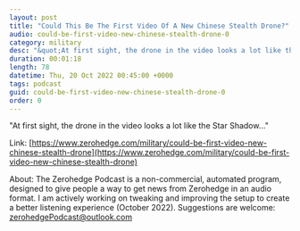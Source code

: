```yaml
---
layout: post
title: "Could This Be The First Video Of A New Chinese Stealth Drone?"
audio: could-be-first-video-new-chinese-stealth-drone-0
category: military
desc: "&quot;At first sight, the drone in the video looks a lot like the Star Shadow...&quot; "
duration: 00:01:18
length: 78
datetime: Thu, 20 Oct 2022 00:45:00 +0000
tags: podcast
guid: could-be-first-video-new-chinese-stealth-drone-0
order: 0
---
```

&quot;At first sight, the drone in the video looks a lot like the Star Shadow...&quot; 

Link: [https://www.zerohedge.com/military/could-be-first-video-new-chinese-stealth-drone](https://www.zerohedge.com/military/could-be-first-video-new-chinese-stealth-drone)

About: The Zerohedge Podcast is a non-commercial, automated program, designed to give people a way to get news from Zerohedge in an audio format.  I am actively working on tweaking and improving the setup to create a better listening experience (October 2022).  Suggestions are welcome: [zerohedgePodcast@outlook.com](mailto:zerohedgePodcast@outlook.com)